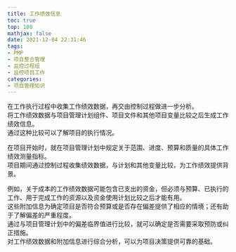 ```yaml
---
title: 工作绩效信息
toc: true
top: 100
mathjax: false
date: 2021-12-04 22:31:46
tags:
- PMP
- 项目整合管理
- 监控过程组
- 监控项目工作
categories:
- 项目管理知识
---
```

在工作执行过程中收集工作绩效数据，再交由控制过程做进一步分析。  
将工作绩效数据与项目管理计划组件、项目文件和其他项目变量比较之后生成工作绩效信息。  
通过这种比较可以了解项目的执行情况。

在项目开始时，就在项目管理计划中规定关于范围、进度、预算和质量的具体工作绩效测量指标。  
项目期间通过控制过程收集绩效数据，与计划和其他变量比较，为工作绩效提供背景。

例如，关于成本的工作绩效数据可能包含已支出的资金，但必须与预算、已执行的工作、用于完成工作的资源以及资金使用计划比较之后才能有用。  
这些附加信息为确定项目是否符合预算或是否存在偏差提供了相应的情境；还有助于了解偏差的严重程度。  
通过与项目管理计划中的偏差临界值进行比较，就可以确定是否需要采取预防或纠正措施。  
对工作绩效数据和附加信息进行综合分析，可以为项目决策提供可靠的基础。
